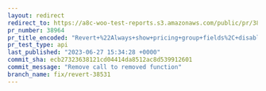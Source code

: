 ```yaml
---
layout: redirect
redirect_to: https://a8c-woo-test-reports.s3.amazonaws.com/public/pr/38964/api/index.html
pr_number: 38964
pr_title_encoded: "Revert+%22Always+show+pricing+group+fields%2C+disable+if+not+available+for+a+product+type+%28%2338531%29%22"
pr_test_type: api
last_published: "2023-06-27 15:34:28 +0000"
commit_sha: ecb27323638121cd04414da8512ac8d539912601
commit_message: "Remove call to removed function"
branch_name: fix/revert-38531
---
```

